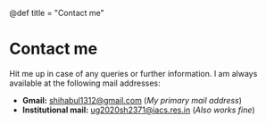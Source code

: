 @def title = "Contact me"

# Contact me

Hit me up in case of any queries or further information. I am always available at the following mail addresses: 

* **Gmail:** shihabul1312@gmail.com (_My primary mail address_)
* **Institutional mail:** ug2020sh2371@iacs.res.in (_Also works fine_) 


